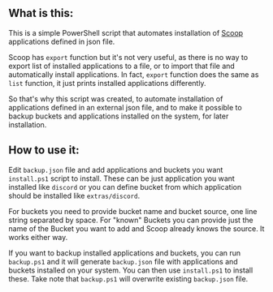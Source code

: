 ## What is this:

This is a simple PowerShell script that automates installation of [Scoop](https://scoop.sh/) applications defined in json file.

Scoop has `export` function but it's not very useful, as there is no way to export list of installed applications to a file, or to import that file and automatically install applications. In fact, `export` function does the same as `list` function, it just prints installed applications differently.

So that's why this script was created, to automate installation of applications defined in an external json file, and to make it possible to backup buckets and applications installed on the system, for later installation. 

## How to use it:

Edit `backup.json` file and add applications and buckets you want `install.ps1` script to install. These can be just application you want installed like `discord` or you can define bucket from which application should be installed like `extras/discord`.

For buckets you need to provide bucket name and bucket source, one line string separated by space. For "known" Buckets you can provide just the name of the Bucket you want to add and Scoop already knows the source. It works either way.

If you want to backup installed applications and buckets, you can run `backup.ps1` and it will generate `backup.json` file with applications and buckets installed on your system.
You can then use `install.ps1` to install these. Take note that `backup.ps1` will overwrite existing `backup.json` file.
